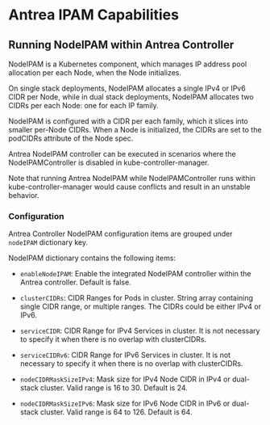 # Antrea IPAM Capabilities

## Running NodeIPAM within Antrea Controller

NodeIPAM is a Kubernetes component, which manages IP address pool allocation per
each Node, when the Node initializes.

On single stack deployments, NodeIPAM allocates a single IPv4 or IPv6 CIDR per
Node, while in dual stack deployments, NodeIPAM allocates two CIDRs per each
Node: one for each IP family.

NodeIPAM is configured with a CIDR per each family, which it slices into smaller
per-Node CIDRs. When a Node is initialized, the CIDRs are set to the podCIDRs
attribute of the Node spec.

Antrea NodeIPAM controller can be executed in scenarios where the
NodeIPAMController is disabled in kube-controller-manager.

Note that running Antrea NodeIPAM while NodeIPAMController runs within 
kube-controller-manager would cause conflicts and result in an unstable 
behavior.   

### Configuration

Antrea Controller NodeIPAM configuration items are grouped under `nodeIPAM`
dictionary key.

NodeIPAM dictionary contains the following items:

- `enableNodeIPAM`: Enable the integrated NodeIPAM controller within the Antrea
controller. Default is false.

- `clusterCIDRs`: CIDR Ranges for Pods in cluster. String array containing single
CIDR range, or multiple ranges. The CIDRs could be either IPv4 or IPv6.

- `serviceCIDR`: CIDR Range for IPv4 Services in cluster. It is not necessary to
specify it when there is no overlap with clusterCIDRs.

- `serviceCIDRv6`: CIDR Range for IPv6 Services in cluster. It is not necessary to
  specify it when there is no overlap with clusterCIDRs.

- `nodeCIDRMaskSizeIPv4`: Mask size for IPv4 Node CIDR in IPv4 or dual-stack
cluster. Valid range is 16 to 30. Default is 24.

- `nodeCIDRMaskSizeIPv6`: Mask size for IPv6 Node CIDR in IPv6 or dual-stack
cluster. Valid range is 64 to 126. Default is 64.
